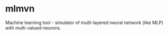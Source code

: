 mlmvn
=====

Machine learning tool - simulator of multi-layered neural network (like MLP) with multi-valued neurons.
